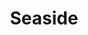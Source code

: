 ---
description: daze 🌊
#menus: "main"
title: Seaside
#type: gallery
weight: 2
featured_image: 9323ac1a2r48fa9740a3f12359d9047b.JPG
featured: true
private: true # do not show in list, only as feature
params:
  theme: light
---